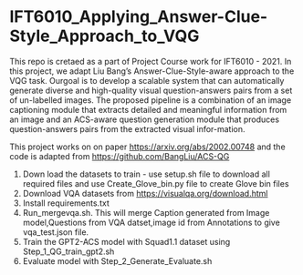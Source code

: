 # IFT6010_Applying_Answer-Clue-Style_Approach_to_VQG
This repo is cretaed as a part of Project Course work for IFT6010 - 2021.
In this project,  we  adapt  Liu  Bang’s  Answer-Clue-Style-aware approach to the VQG task. Ourgoal is to develop a scalable system that can automatically generate diverse and high-quality visual question-answers pairs from a set of un-labelled  images. The  proposed  pipeline  is  a combination  of  an  image  captioning  module that extracts detailed and meaningful information from an image and an ACS-aware question generation module that produces question-answers pairs from the extracted visual infor-mation. 

This project works on on paper https://arxiv.org/abs/2002.00748 and the code is adapted from https://github.com/BangLiu/ACS-QG

1. Down load the datasets to train -  use setup.sh file to download all required files and use Create_Glove_bin.py file to create Glove bin files
2. Download VQA datasets from https://visualqa.org/download.html
3. Install requirements.txt
4. Run_mergevqa.sh. This will merge Caption generated from Image model,Questions from VQA datset,image id from Annotations to give vqa_test.json file.
5. Train the GPT2-ACS model with Squad1.1 dataset using Step_1_QG_train_gpt2.sh 
6. Evaluate model with Step_2_Generate_Evaluate.sh
